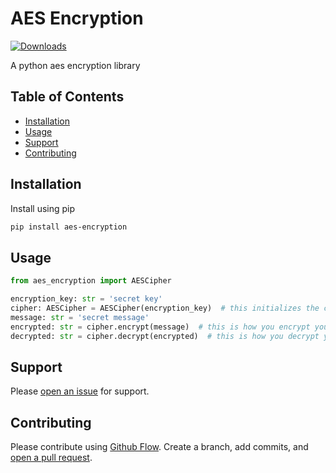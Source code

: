 # AES Encryption

[![Downloads](https://static.pepy.tech/personalized-badge/cachier-common-library?period=total&units=none&left_color=grey&right_color=green&left_text=Downloads)](https://pepy.tech/project/aes-encryption)

A python aes encryption library

## Table of Contents

- [Installation](#installation)
- [Usage](#usage)
- [Support](#support)
- [Contributing](#contributing)

## Installation

Install using pip

```sh
pip install aes-encryption
```

## Usage

```python
from aes_encryption import AESCipher

encryption_key: str = 'secret key'
cipher: AESCipher = AESCipher(encryption_key)  # this initializes the cipher with an encryption key
message: str = 'secret message'
encrypted: str = cipher.encrypt(message)  # this is how you encrypt your message
decrypted: str = cipher.decrypt(encrypted)  # this is how you decrypt your message
```


## Support

Please [open an issue](https://github.com/apinanyogaratnam/aes-encryption/issues/new) for support.

## Contributing

Please contribute using [Github Flow](https://guides.github.com/introduction/flow/). Create a branch, add commits, and [open a pull request](https://github.com/apinanyogaratnam/aes-encryption/compare/).
